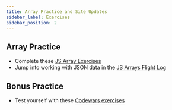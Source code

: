 ```yaml
---
title: Array Practice and Site Updates
sidebar_label: Exercises
sidebar_position: 2
---
```


## Array Practice

- Complete these [JS Array Exercises](/docs/exercises/js-arrays/)
- Jump into working with JSON data in the [JS Arrays Flight Log](/docs/exercises/js-arrays-flight-log/)

## Bonus Practice

- Test yourself with these [Codewars exercises](https://github.com/ccs-fall-2023/exercises/blob/main/js-array-practice/codewars.md)
